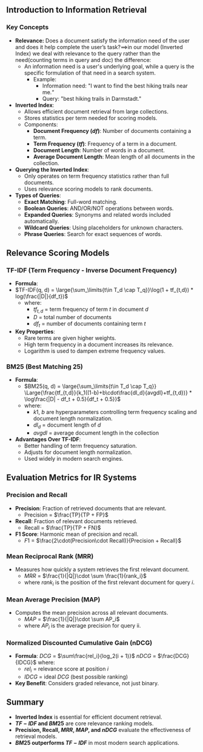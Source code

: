 ## Introduction to Information Retrieval
### Key Concepts
- **Relevance:** Does a document satisfy the information need of the user and does it help complete the user’s task?$\implies$in our model (Inverted Index) we deal with relevance to the query rather than the need(counting terms in query and doc) the difference:
	- An information need is a user's underlying goal, while a query is the specific formulation of that need in a search system.
		- Example: 
			- Information need: "I want to find the best hiking trails near me.“
			- Query: "best hiking trails in Darmstadt."
- **Inverted Index**:
	- Allows efficient document retrieval from large collections.
	- Stores statistics per term needed for scoring models.
	- Components:
		- **Document Frequency ($df$)**: Number of documents containing a term.
		- **Term Frequency ($tf$)**: Frequency of a term in a document.
		- **Document Length**: Number of words in a document.
		- **Average Document Length**: Mean length of all documents in the collection.
- **Querying the Inverted Index**:
	- Only operates on term frequency statistics rather than full documents.
	- Uses relevance scoring models to rank documents.
- **Types of Queries**:
	- **Exact Matching**: Full-word matching.
	- **Boolean Queries**: AND/OR/NOT operations between words.
	- **Expanded Queries**: Synonyms and related words included automatically.
	- **Wildcard Queries**: Using placeholders for unknown characters.
	- **Phrase Queries**: Search for exact sequences of words.
## Relevance Scoring Models
### TF-IDF (Term Frequency - Inverse Document Frequency)
- **Formula**:
- $TF-IDF(q, d) = \large{\sum_\limits{t\in T_d \cap T_q}}\log(1 + tf_{t,d}) * log(\frac{|D|}{df_t})$
	- where:
		- $tf_{t,d}$ = term frequency of term $t$ in document $d$
		- $D$ = total number of documents
		- $df_t$ = number of documents containing term $t$
- **Key Properties**:
	- Rare terms are given higher weights.
	- High term frequency in a document increases its relevance.
	- Logarithm is used to dampen extreme frequency values.

### BM25 (Best Matching 25)
- **Formula**:
	- $BM25(q, d) = \large{\sum_\limits{t\in T_d \cap T_q}} \Large{\frac{tf_{t,d}}{k_1((1-b)+b\cdot\frac{dl_d}{avgdl}+tf_{t,d})} * \log\frac{|D| - df_t + 0.5}{df_t + 0.5}}$
	- where:
		- $k1$, $b$ are hyperparameters controlling term frequency scaling and document length normalization.
		- $dl_d$ = document length of $d$
		- $avgdl$ = average document length in the collection
- **Advantages Over TF-IDF**:
	- Better handling of term frequency saturation.
	- Adjusts for document length normalization.
	- Used widely in modern search engines.

## Evaluation Metrics for IR Systems
### Precision and Recall

- **Precision**: Fraction of retrieved documents that are relevant.
	- Precision = $\frac{TP}{TP + FP}$
- **Recall**: Fraction of relevant documents retrieved.
	- Recall = $\frac{TP}{TP + FN}$
- **F1 Score**: Harmonic mean of precision and recall.
	- $F1$ = $\frac{2\cdot(Precision\cdot Recall)}{Precision + Recall}$
### Mean Reciprocal Rank (MRR)
- Measures how quickly a system retrieves the first relevant document.
	- $MRR$ = $\frac{1}{|Q|}\cdot \sum \frac{1}{rank_i}$
	- where $rank_i$ is the position of the first relevant document for query $i$.
### Mean Average Precision (MAP)
- Computes the mean precision across all relevant documents.
	- $MAP$ = $\frac{1}{|Q|}\cdot \sum AP_i$
	- where $AP_i$ is the average precision for query ii.

### Normalized Discounted Cumulative Gain (nDCG)
- **Formula**:
    $DCG$ = $\sum\frac{rel_i}{log_2(i + 1)}$
    $nDCG$ = $\frac{DCG}{IDCG}$
    where:
	- $rel_i$ = relevance score at position $i$
	- $IDCG$ = ideal $DCG$ (best possible ranking)
- **Key Benefit**: Considers graded relevance, not just binary.
## Summary
- **Inverted Index** is essential for efficient document retrieval.
- **$TF-IDF$ and $BM25$** are core relevance ranking models.
- **Precision, Recall, $MRR$, $MAP$, and $nDCG$** evaluate the effectiveness of retrieval models.
- **$BM25$ outperforms $TF-IDF$** in most modern search applications.
